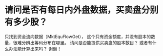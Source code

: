 # 请问是否有每日内外盘数据，买卖盘分别有多少股？

只找到资金流向数据（MktEquFlowGet）， 这个只有资金额度，并没有股本的数量，很难分辨出筹码分布在哪里。
请问是否能提供买卖盘的股本数目？ 或者有什么办法能计算出来吗？
谢谢！